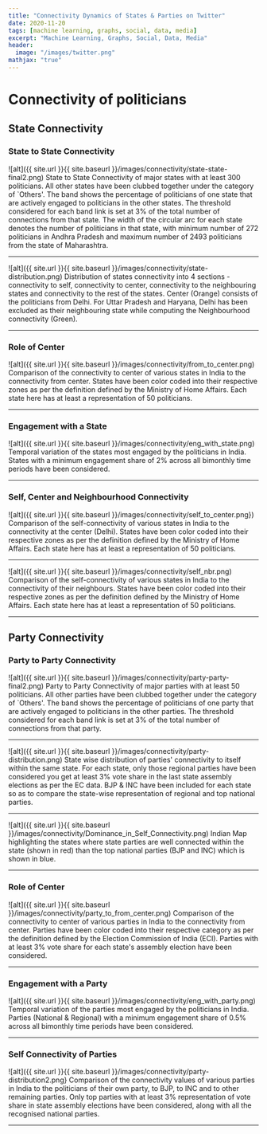 ```yaml
---
title: "Connectivity Dynamics of States & Parties on Twitter"
date: 2020-11-20
tags: [machine learning, graphs, social, data, media]
excerpt: "Machine Learning, Graphs, Social, Data, Media"
header:
  image: "/images/twitter.png"
mathjax: "true"
---
```

# Connectivity of politicians

## State Connectivity

### State to State Connectivity
![alt]({{ site.url }}{{ site.baseurl }}/images/connectivity/state-state-final2.png)
State to State Connectivity of major states with at least 300 politicians. All other states have been clubbed together under the category of `Others'. The band shows the percentage of politicians of one state that are actively engaged to politicians in the other states. The threshold considered for each band link is set at 3% of the total number of connections from that state. The width of the circular arc for each state denotes the number of politicians in that state, with minimum number of 272 politicians in Andhra Pradesh and maximum number of 2493 politicians from the state of Maharashtra.

---


![alt]({{ site.url }}{{ site.baseurl }}/images/connectivity/state-distribution.png)
Distribution of states connectivity into 4 sections -  connectivity to self, connectivity to center, connectivity to the neighbouring states and connectivity to the rest of the states. Center (Orange) consists of the politicians from Delhi. For Uttar Pradesh and Haryana, Delhi has been excluded as their neighbouring state while computing the Neighbourhood connectivity (Green). 

---

### Role of Center
![alt]({{ site.url }}{{ site.baseurl }}/images/connectivity/from_to_center.png)
Comparison of the connectivity to center of various states in India to the connectivity from center. States have been color coded into their respective zones as per the definition defined by the Ministry of Home Affairs. Each state here has at least a representation of 50 politicians.

---

### Engagement with a State
![alt]({{ site.url }}{{ site.baseurl }}/images/connectivity/eng_with_state.png)
Temporal variation of the states most engaged by the politicians in India. States with a minimum engagement share of 2% across all bimonthly time periods have been considered.

---

### Self, Center and Neighbourhood Connectivity
![alt]({{ site.url }}{{ site.baseurl }}/images/connectivity/self_to_center.png})
Comparison of the self-connectivity of various states in India to the connectivity at the center (Delhi). States have been color coded into their respective zones as per the definition defined by the Ministry of Home Affairs. Each state here has at least a representation of 50 politicians.

---

![alt]({{ site.url }}{{ site.baseurl }}/images/connectivity/self_nbr.png)
Comparison of the self-connectivity of various states in India to the connectivity of their neighbours. States have been color coded into their respective zones as per the definition defined by the Ministry of Home Affairs. Each state here has at least a representation of 50 politicians.

---

## Party Connectivity

### Party to Party Connectivity
![alt]({{ site.url }}{{ site.baseurl }}/images/connectivity/party-party-final2.png)
Party to Party Connectivity of major parties with at least 50 politicians. All other parties have been clubbed together under the category of `Others'. The band shows the percentage of politicians of one party that are actively engaged to politicians in the other parties. The threshold considered for each band link is set at 3% of the total number of connections from that party.

---

![alt]({{ site.url }}{{ site.baseurl }}/images/connectivity/party-distribution.png)
State wise distribution of parties' connectivity to itself within the same state. For each state, only those regional parties have been considered you get at least 3% vote share in the last state assembly elections as per the EC data. BJP & INC have been included for each state so as to compare the state-wise representation of regional and top national parties.

---

![alt]({{ site.url }}{{ site.baseurl }}/images/connectivity/Dominance_in_Self_Connectivity.png)
Indian Map highlighting the states where state parties are well connected within the state (shown in red) than the top national parties (BJP and INC) which is shown in blue.

---

### Role of Center
![alt]({{ site.url }}{{ site.baseurl }}/images/connectivity/party_to_from_center.png)
Comparison of the connectivity to center of various parties in India to the connectivity from center. Parties have been color coded into their respective category as per the definition defined by the Election Commission of India (ECI). Parties with at least 3% vote share for each state's assembly election have been considered.

---

### Engagement with a Party
![alt]({{ site.url }}{{ site.baseurl }}/images/connectivity/eng_with_party.png)
Temporal variation of the parties most engaged by the politicians in India. Parties (National & Regional) with a minimum engagement share of 0.5% across all bimonthly time periods have been considered.

---

### Self Connectivity of Parties
![alt]({{ site.url }}{{ site.baseurl }}/images/connectivity/party-distribution2.png}
Comparison of the connectivity values of various parties in India to the politicians of their own party, to BJP, to INC and to other remaining parties. Only top parties with at least 3% representation of vote share in state assembly elections have been considered, along with all the recognised national parties.

---

